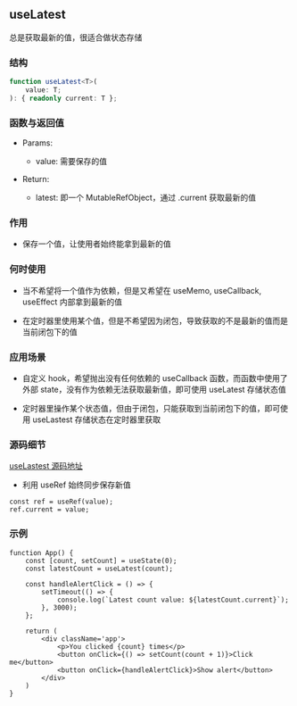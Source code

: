 ## useLatest

总是获取最新的值，很适合做状态存储

### 结构

```ts
function useLatest<T>(
    value: T;
): { readonly current: T };
```

### 函数与返回值

- Params:

    - value: 需要保存的值

- Return:

    - latest: 即一个 MutableRefObject，通过 .current 获取最新的值

### 作用

- 保存一个值，让使用者始终能拿到最新的值

### 何时使用

- 当不希望将一个值作为依赖，但是又希望在 useMemo, useCallback, useEffect 内部拿到最新的值

- 在定时器里使用某个值，但是不希望因为闭包，导致获取的不是最新的值而是当前闭包下的值

### 应用场景

- 自定义 hook，希望抛出没有任何依赖的 useCallback 函数，而函数中使用了外部 state，没有作为依赖无法获取最新值，即可使用 useLatest 存储状态值

- 定时器里操作某个状态值，但由于闭包，只能获取到当前闭包下的值，即可使用 useLastest 存储状态在定时器里获取

### 源码细节

[useLastest 源码地址](https://github.com/streamich/react-use/blob/master/src/useLastest.ts)

- 利用 useRef 始终同步保存新值

```tsx
const ref = useRef(value);
ref.current = value;
```

### 示例

```tsx
function App() {
    const [count, setCount] = useState(0);
    const latestCount = useLatest(count);

    const handleAlertClick = () => {
        setTimeout(() => {
            console.log(`Latest count value: ${latestCount.current}`);
        }, 3000);
    };

    return (
        <div className='app'>
            <p>You clicked {count} times</p>
            <button onClick={() => setCount(count + 1)}>Click me</button>
            <button onClick={handleAlertClick}>Show alert</button>
        </div>
    )
}
```
